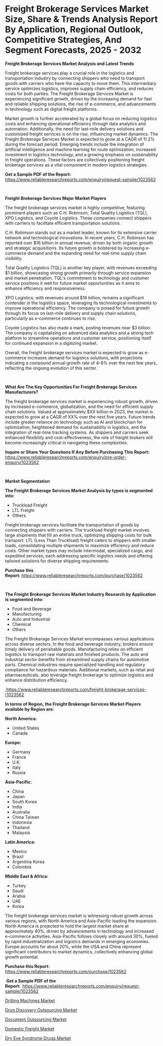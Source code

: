 <p><h1>Freight Brokerage Services Market Size, Share & Trends Analysis Report By Application, Regional Outlook, Competitive Strategies, And Segment Forecasts, 2025 - 2032</h1></p><p><strong>Freight Brokerage Services Market Analysis and Latest Trends</strong></p>
<p><p>Freight brokerage services play a crucial role in the logistics and transportation industry by connecting shippers who need to transport goods with carriers who have the capacity to move them. This intermediary service optimizes logistics, improves supply chain efficiency, and reduces costs for both parties. The Freight Brokerage Services Market is experiencing significant growth, driven by the increasing demand for fast and reliable shipping solutions, the rise of e-commerce, and advancements in technology such as digital freight platforms.</p><p>Market growth is further accelerated by a global focus on reducing logistics costs and enhancing operational efficiency through data analytics and automation. Additionally, the need for last-mile delivery solutions and customized freight services is on the rise, influencing market dynamics. The Freight Brokerage Services Market is expected to grow at a CAGR of 11.2% during the forecast period. Emerging trends include the integration of artificial intelligence and machine learning for route optimization, increased investment in logistics technology, and a growing emphasis on sustainability in freight operations. These factors are collectively positioning freight brokerage services as a vital component in modern logistics strategies.</p></p>
<p><strong>Get a Sample PDF of the Report:&nbsp;</strong> <a href="https://www.reliableresearchreports.com/enquiry/request-sample/1023562?utm_campaign=10&utm_medium=2&utm_source=Github&utm_content=ia&utm_term=06032025&utm_id=freight-brokerage-services">https://www.reliableresearchreports.com/enquiry/request-sample/1023562</a></p>
<p>&nbsp;</p>
<p><strong>Freight Brokerage Services Major Market Players</strong></p>
<p><p>The freight brokerage services market is highly competitive, featuring prominent players such as C.H. Robinson, Total Quality Logistics (TQL), XPO Logistics, and Coyote Logistics. These companies connect shippers with carriers to facilitate efficient transportation solutions. </p><p>C.H. Robinson stands out as a market leader, known for its extensive carrier network and technological innovations. In recent years, C.H. Robinson has reported over $16 billion in annual revenue, driven by both organic growth and strategic acquisitions. Its future growth is bolstered by increasing e-commerce demand and the expanding need for real-time supply chain visibility.</p><p>Total Quality Logistics (TQL) is another key player, with revenues exceeding $1 billion, showcasing strong growth primarily through service expansion and market penetration. TQL's commitment to technology and customer service positions it well for future market opportunities as it aims to enhance efficiency and responsiveness.</p><p>XPO Logistics, with revenues around $16 billion, remains a significant contender in the logistics space, leveraging its technological investments to improve operational efficiency. The company is poised for future growth through its focus on last-mile delivery and supply chain solutions, particularly as e-commerce continues to rise.</p><p>Coyote Logistics has also made a mark, posting revenues near $3 billion. The company is capitalizing on advanced data analytics and a strong tech platform to streamline operations and customer service, positioning itself for continued expansion in a digitizing market.</p><p>Overall, the freight brokerage services market is expected to grow as e-commerce increases demand for logistics solutions, with projections indicating a compound annual growth rate of 4-6% over the next few years, reflecting the ongoing evolution of this sector.</p></p>
<p>&nbsp;</p>
<p><strong>What Are The Key Opportunities For Freight Brokerage Services Manufacturers?</strong></p>
<p><p>The freight brokerage services market is experiencing robust growth, driven by increased e-commerce, globalization, and the need for efficient supply chain solutions. Valued at approximately $XX billion in 2023, the market is expected to grow at a CAGR of XX% over the next five years. Future trends include greater reliance on technology such as AI and blockchain for optimization, heightened demand for sustainability in logistics, and the integration of real-time tracking systems. As shippers and carriers seek enhanced flexibility and cost-effectiveness, the role of freight brokers will become increasingly critical in navigating these complexities.</p></p>
<p><strong>Inquire or Share Your Questions If Any Before Purchasing This Report:</strong> <a href="https://www.reliableresearchreports.com/enquiry/pre-order-enquiry/1023562?utm_campaign=10&utm_medium=2&utm_source=Github&utm_content=ia&utm_term=06032025&utm_id=freight-brokerage-services">https://www.reliableresearchreports.com/enquiry/pre-order-enquiry/1023562</a></p>
<p>&nbsp;</p>
<p><strong>Market Segmentation</strong></p>
<p><strong>The Freight Brokerage Services Market Analysis by types is segmented into:</strong></p>
<p><ul><li>Truckload Freight</li><li>LTL Freight</li><li>Others</li></ul></p>
<p><p>Freight brokerage services facilitate the transportation of goods by connecting shippers with carriers. The truckload freight market involves large shipments that fill an entire truck, optimizing shipping costs for bulk transport. LTL (Less Than Truckload) freight caters to shippers with smaller loads, consolidating multiple shipments to maximize efficiency and reduce costs. Other market types may include intermodal, specialized cargo, and expedited services, each addressing specific logistics needs and offering tailored solutions for diverse shipping requirements.</p></p>
<p><strong>Purchase this Report:&nbsp;</strong><a href="https://www.reliableresearchreports.com/purchase/1023562?utm_campaign=10&utm_medium=2&utm_source=Github&utm_content=ia&utm_term=06032025&utm_id=freight-brokerage-services">https://www.reliableresearchreports.com/purchase/1023562</a></p>
<p>&nbsp;</p>
<p><strong>The Freight Brokerage Services Market Industry Research by Application is segmented into:</strong></p>
<p><ul><li>Food and Beverage</li><li>Manufacturing</li><li>Auto and Industrial</li><li>Chemical</li><li>Others</li></ul></p>
<p><p>The Freight Brokerage Services Market encompasses various applications across diverse sectors. In the food and beverage industry, brokers ensure timely delivery of perishable goods. Manufacturing relies on efficient logistics to transport raw materials and finished products. The auto and industrial sector benefits from streamlined supply chains for automotive parts. Chemical industries require specialized handling and regulatory compliance for hazardous materials. Additional markets, such as retail and pharmaceuticals, also leverage freight brokerage to optimize logistics and enhance distribution efficiency.</p></p>
<p><a href="https://www.reliableresearchreports.com/freight-brokerage-services-r1023562?utm_campaign=10&utm_medium=2&utm_source=Github&utm_content=ia&utm_term=06032025&utm_id=freight-brokerage-services">&nbsp;https://www.reliableresearchreports.com/freight-brokerage-services-r1023562</a></p>
<p><strong>In terms of Region, the Freight Brokerage Services Market Players available by Region are:</strong></p>
<p>
    <p> <strong> North America: </strong>
        <ul>
            <li>United States</li>
            <li>Canada</li>
        </ul>
        </p> 
    <p> <strong> Europe: </strong>
        <ul>
            <li>Germany</li>
            <li>France</li>
            <li>U.K.</li>
            <li>Italy</li>
            <li>Russia</li>
        </ul>
        </p> 
    <p> <strong> Asia-Pacific: </strong>
        <ul>
            <li>China</li>
            <li>Japan</li>
            <li>South Korea</li>
            <li>India</li>
            <li>Australia</li>
            <li>China Taiwan</li>
            <li>Indonesia</li>
            <li>Thailand</li>
            <li>Malaysia</li>
        </ul>
        </p> 
    <p> <strong> Latin America: </strong>
        <ul>
            <li>Mexico</li>
            <li>Brazil</li>
            <li>Argentina Korea</li>
            <li>Colombia</li>
        </ul>
        </p> 
    <p> <strong> Middle East & Africa: </strong>
        <ul>
            <li>Turkey</li>
            <li>Saudi</li>
            <li>Arabia</li>
            <li>UAE</li>
            <li>Korea</li>
        </ul>
    </p>
    </p>
<p><p>The freight brokerage services market is witnessing robust growth across various regions, with North America and Asia-Pacific leading the expansion. North America is projected to hold the largest market share at approximately 40%, driven by advancements in technology and increased e-commerce activities. Asia-Pacific follows closely with around 30%, fueled by rapid industrialization and logistics demands in emerging economies. Europe accounts for about 20%, while the USA and China represent significant contributors to market dynamics, collectively enhancing global growth potential.</p></p>
<p><strong>Purchase this Report: </strong><a href="https://www.reliableresearchreports.com/purchase/1023562?utm_campaign=10&utm_medium=2&utm_source=Github&utm_content=ia&utm_term=06032025&utm_id=freight-brokerage-services">https://www.reliableresearchreports.com/purchase/1023562</a></p>
<p>&nbsp;<strong>Get a Sample PDF of the Report:&nbsp;&nbsp;</strong><a href="https://www.reliableresearchreports.com/enquiry/request-sample/1023562?utm_campaign=10&utm_medium=2&utm_source=Github&utm_content=ia&utm_term=06032025&utm_id=freight-brokerage-services">https://www.reliableresearchreports.com/enquiry/request-sample/1023562</a></p>
<p><strong></strong></p>
<p><p><a href="https://github.com/herakterroem/Market-Research-Report-List-1/blob/main/drilling-machines-market.md?utm_campaign=10&utm_medium=2&utm_source=Github&utm_content=ia&utm_term=06032025&utm_id=freight-brokerage-services">Drilling Machines Market</a></p><p><a href="https://github.com/debowflaggqw/Market-Research-Report-List-1/blob/main/drug-discovery-outsourcing-market.md?utm_campaign=10&utm_medium=2&utm_source=Github&utm_content=ia&utm_term=06032025&utm_id=freight-brokerage-services">Drug Discovery Outsourcing Market</a></p><p><a href="https://github.com/biyajausenik/Market-Research-Report-List-1/blob/main/document-outsourcing-market.md?utm_campaign=10&utm_medium=2&utm_source=Github&utm_content=ia&utm_term=06032025&utm_id=freight-brokerage-services">Document Outsourcing Market</a></p><p><a href="https://github.com/sirayedantte/Market-Research-Report-List-1/blob/main/domestic-freight-market.md?utm_campaign=10&utm_medium=2&utm_source=Github&utm_content=ia&utm_term=06032025&utm_id=freight-brokerage-services">Domestic Freight Market</a></p><p><a href="https://github.com/eymermanda0p/Market-Research-Report-List-1/blob/main/dry-eye-syndrome-drugs-market.md?utm_campaign=10&utm_medium=2&utm_source=Github&utm_content=ia&utm_term=06032025&utm_id=freight-brokerage-services">Dry Eye Syndrome Drugs Market</a></p></p>